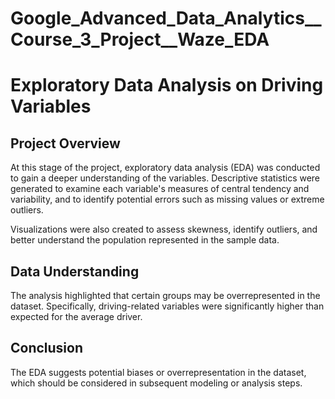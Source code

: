 # Google_Advanced_Data_Analytics__Course_3_Project__Waze_EDA

# Exploratory Data Analysis on Driving Variables
## Project Overview
At this stage of the project, exploratory data analysis (EDA) was conducted to gain a deeper understanding of the variables. Descriptive statistics were generated to examine each variable's measures of central tendency and variability, and to identify potential errors such as missing values or extreme outliers.  

Visualizations were also created to assess skewness, identify outliers, and better understand the population represented in the sample data.

## Data Understanding
The analysis highlighted that certain groups may be overrepresented in the dataset. Specifically, driving-related variables were significantly higher than expected for the average driver.

## Conclusion
The EDA suggests potential biases or overrepresentation in the dataset, which should be considered in subsequent modeling or analysis steps.
